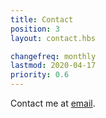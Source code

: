 ```yaml
---
title: Contact
position: 3
layout: contact.hbs

changefreq: monthly
lastmod: 2020-04-17
priority: 0.6
---
```


Contact me at [email](mailto:louislefev@gmail.com).
